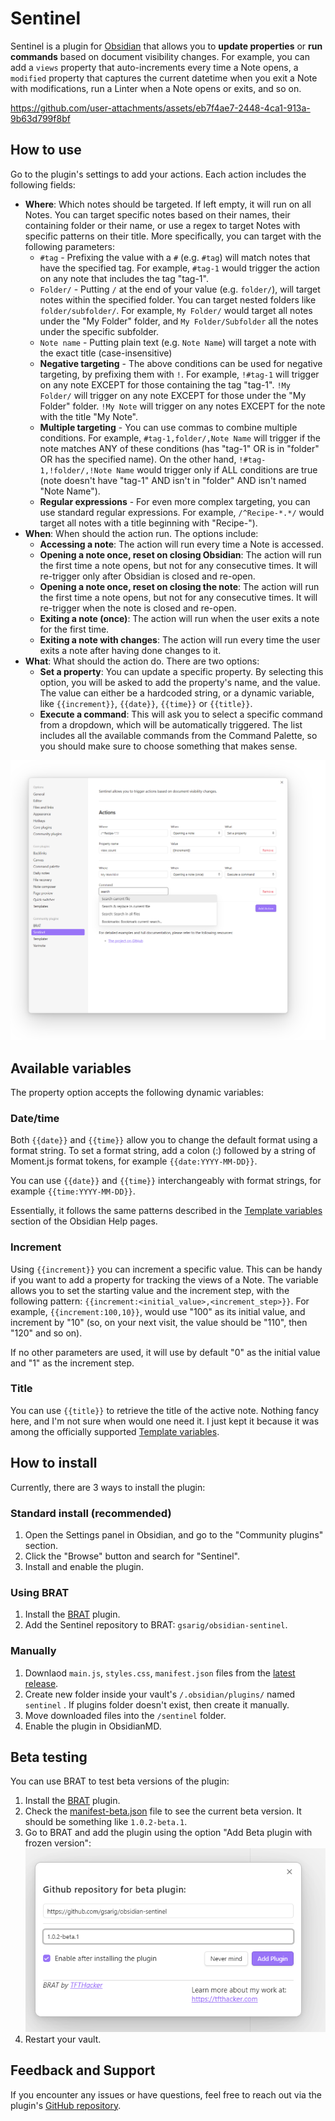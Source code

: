 # Sentinel

Sentinel is a plugin for [Obsidian](https://obsidian.md) that allows you to **update properties** or **run commands** based on document visibility changes. For example, you can add a `views` property that auto-increments every time a Note opens, a `modified` property that captures the current datetime when you exit a Note with modifications, run a Linter when a Note opens or exits, and so on. 

https://github.com/user-attachments/assets/eb7f4ae7-2448-4ca1-913a-9b63d799f8bf

## How to use
Go to the plugin's settings to add your actions. Each action includes the following fields:
* **Where**: Which notes should be targeted. If left empty, it will run on all Notes. You can target specific notes based on their names, their containing folder or their name, or use a regex to target Notes with specific patterns on their title. More specifically, you can target with the following parameters:
  * `#tag` - Prefixing the value with a `#` (e.g. `#tag`) will match notes that have the specified tag. For example, `#tag-1` would trigger the action on any note that includes the tag "tag-1".
  * `Folder/` - Putting `/` at the end of your value (e.g. `folder/`), will target notes within the specified folder. You can target nested folders like `folder/subfolder/`. For example, `My Folder/` would target all notes under the "My Folder" folder, and `My Folder/Subfolder` all the notes under the specific subfolder. 
  * `Note name` - Putting plain text (e.g. `Note Name`) will target a note with the exact title (case-insensitive)
  * **Negative targeting** - The above conditions can be used for negative targeting, by prefixing them with `!`. For example, `!#tag-1` will trigger on any note EXCEPT for those containing the tag "tag-1". `!My Folder/` will trigger on any note EXCEPT for those under the "My Folder" folder. `!My Note` will trigger on any notes EXCEPT for the note with the title "My Note". 
  * **Multiple targeting** - You can use commas to combine multiple conditions. For example, `#tag-1,folder/,Note Name` will trigger if the note matches ANY of these conditions (has "tag-1" OR is in "folder" OR has the specified name). On the other hand, `!#tag-1,!folder/,!Note Name` would trigger only if ALL conditions are true (note doesn't have "tag-1" AND isn't in "folder" AND isn't named "Note Name").
  * **Regular expressions** - For even more complex targeting, you can use standard regular expressions. For example, `/^Recipe-*.*/` would target all notes with a title beginning with "Recipe-").
* **When**: When should the action run. The options include:
	* **Accessing a note**: The action will run every time a Note is accessed. 
    * **Opening a note once, reset on closing Obsidian**: The action will run the first time a note opens, but not for any consecutive times. It will re-trigger only after Obsidian is closed and re-open.
    * **Opening a note once, reset on closing the note**: The action will run the first time a note opens, but not for any consecutive times. It will re-trigger when the note is closed and re-open.
    * **Exiting a note (once)**: The action will run when the user exits a note for the first time.
    * **Exiting a note with changes**: The action will run every time the user exits a note after having done changes to it. 
* **What**: What should the action do. There are two options:
  * **Set a property**: You can update a specific property. By selecting this option, you will be asked to add the property's name, and the value. The value can either be a hardcoded string, or a dynamic variable, like `{{increment}}`, `{{date}}`, `{{time}}` or `{{title}}`. 
  * **Execute a command**: This will ask you to select a specific command from a dropdown, which will be automatically triggered. The list includes all the available commands from the Command Palette, so you should make sure to choose something that makes sense.  

![obsidian-sentinel.png](.github/assets/obsidian-sentinel.png)

## Available variables
The property option accepts the following dynamic variables:
### Date/time
Both `{{date}}` and `{{time}}` allow you to change the default format using a format string. To set a format string, add a colon (:) followed by a string of Moment.js format tokens, for example `{{date:YYYY-MM-DD}}`.

You can use `{{date}}` and `{{time}}` interchangeably with format strings, for example `{{time:YYYY-MM-DD}}`.

Essentially, it follows the same patterns described in the [Template variables](https://help.obsidian.md/Plugins/Templates#Template+variables) section of the Obsidian Help pages. 

### Increment
Using `{{increment}}` you can increment a specific value. This can be handy if you want to add a property for tracking the views of a Note. The variable allows you to set the starting value and the increment step, with the following pattern: `{{increment:<initial_value>,<increment_step>}}`. For example, `{{increment:100,10}}`, would use "100" as its initial value, and increment by "10" (so, on your next visit, the value should be "110", then "120" and so on). 

If no other parameters are used, it will use by default "0" as the initial value and "1" as the increment step. 

### Title
You can use `{{title}}` to retrieve the title of the active note. Nothing fancy here, and I'm not sure when would one need it. I just kept it because it was among the officially supported [Template variables](https://help.obsidian.md/Plugins/Templates#Template+variables).

## How to install
Currently, there are 3 ways to install the plugin:

### Standard install (recommended)
1. Open the Settings panel in Obsidian, and go to the "Community plugins" section.
2. Click the "Browse" button and search for "Sentinel".
3. Install and enable the plugin.

### Using BRAT
1. Install the [BRAT](https://github.com/TfTHacker/obsidian42-brat) plugin.
2. Add the Sentinel repository to BRAT: `gsarig/obsidian-sentinel`.

### Manually
1. Downlaod `main.js`, `styles.css`, `manifest.json` files from the [latest release](https://github.com/gsarig/obsidian-sentinel/releases).
2. Create new folder inside your vault's `/.obsidian/plugins/` named  `sentinel` . If plugins folder doesn't exist, then create it manually. 
3. Move downloaded files into the `/sentinel` folder. 
4. Enable the plugin in ObsidianMD. 

## Beta testing
You can use BRAT to test beta versions of the plugin:
1. Install the [BRAT](https://github.com/TfTHacker/obsidian42-brat) plugin.
2. Check the [manifest-beta.json](https://github.com/gsarig/obsidian-sentinel/blob/main/manifest-beta.json) file to see the current beta version. It should be something like `1.0.2-beta.1`.
3. Go to BRAT and add the plugin using the option "Add Beta plugin with frozen version":
![obsidian-sentinel-beta-testing.png](.github/assets/obsidian-sentinel-beta-testing.png)
4. Restart your vault.

## Feedback and Support

If you encounter any issues or have questions, feel free to reach out via the plugin's [GitHub repository](https://github.com/gsarig/obsidian-sentinel/).
